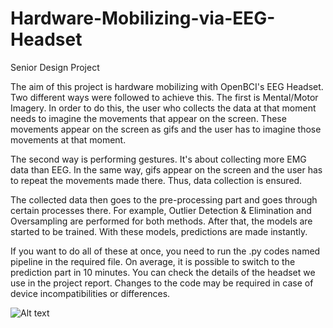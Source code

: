 # Hardware-Mobilizing-via-EEG-Headset
Senior Design Project

The aim of this project is hardware mobilizing with OpenBCI's EEG Headset. Two different ways were followed to achieve this. The first is Mental/Motor Imagery. In order to do this, the user who collects the data at that moment needs to imagine the movements that appear on the screen. These movements appear on the screen as gifs and the user has to imagine those movements at that moment.

The second way is performing gestures. It's about collecting more EMG data than EEG. In the same way, gifs appear on the screen and the user has to repeat the movements made there. Thus, data collection is ensured.

The collected data then goes to the pre-processing part and goes through certain processes there. For example, Outlier Detection & Elimination and Oversampling are performed for both methods. After that, the models are started to be trained. With these models, predictions are made instantly.

If you want to do all of these at once, you need to run the .py codes named pipeline in the required file. On average, it is possible to switch to the prediction part in 10 minutes. You can check the details of the headset we use in the project report. Changes to the code may be required in case of device incompatibilities or differences.


![Alt text](http://www.alpmed.com.tr/wp-content/uploads/2020/09/UCM4-Product-2_1024x1024-e1601370441949.jpg?raw=true "Title")
